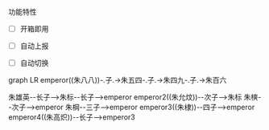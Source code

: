 <!--
 * @Author: yingcai.huang
 * @Date: 2022-02-11 15:23:35
 * @LastEditTime: 2022-02-17 11:27:39
 * @LastEditors: yingcai.huang
 * @Description: 
 * @FilePath: /Gonote/Readme.md
 * 引用代码请说明出处
-->
功能特性

- [ ]  开箱即用

- [ ] 自动上报

- [ ] 自动切换


graph LR
emperor((朱八八))-.子.->朱五四-.子.->朱四九-.子.->朱百六


朱雄英--长子-->朱标--长子-->emperor
emperor2((朱允炆))--次子-->朱标
朱樉--次子-->emperor
朱棡--三子-->emperor
emperor3((朱棣))--四子-->emperor
emperor4((朱高炽))--长子-->emperor3